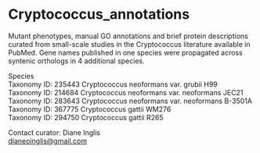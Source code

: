 # Cryptococcus_annotations

Mutant phenotypes, manual GO annotations and brief protein descriptions curated from small-scale studies in the Cryptococcus literature available in PubMed. Gene names published in one species were propagated across syntenic orthologs in 4 additional species.

Species  
Taxonomy ID: 235443   Cryptococcus neoformans var. grubii H99  
Taxonomy ID: 214684   Cryptococcus neoformans var. neoformans JEC21  
Taxonomy ID: 283643   Cryptococcus neoformans var. neoformans B-3501A  
Taxonomy ID: 367775   Cryptococcus gattii WM276  
Taxonomy ID: 294750   Cryptococcus gattii R265  


Contact curator: Diane Inglis  
dianeoinglis@gmail.com
